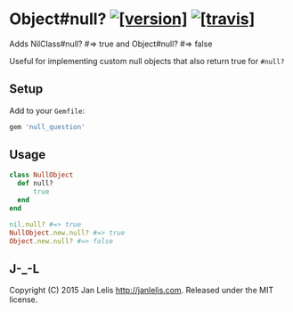 # Object#null? [![[version]](https://badge.fury.io/rb/null_question.svg)](http://badge.fury.io/rb/null_question)  [![[travis]](https://travis-ci.org/janlelis/null_question.png)](https://travis-ci.org/janlelis/null_question)

Adds NilClass#null? #=> true and Object#null? #=> false

Useful for implementing custom null objects that also return true for `#null?`


## Setup

Add to your `Gemfile`:

```ruby
gem 'null_question'
```


## Usage

```ruby
class NullObject
  def null?
	  true
  end
end

nil.null? #=> true
NullObject.new.null? #=> true
Object.new.null? #=> false
```


## J-_-L

Copyright (C) 2015 Jan Lelis <http://janlelis.com>. Released under the MIT license.
